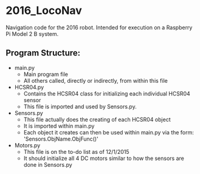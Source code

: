 # 2016_LocoNav
Navigation code for the 2016 robot.  Intended for execution on a Raspberry Pi Model 2 B system.  

## Program Structure: 
- main.py 
  - Main program file 
  - All others called, directly or indirectly, from within this file 
- HCSR04.py 
  - Contains the HCSR04 class for initializing each individual HCSR04 sensor 
  - This file is imported and used by Sensors.py. 
- Sensors.py 
  - This file actually does the creating of each HCSR04 object 
  - It is imported within main.py 
  - Each object it creates can then be used within main.py via the form: 'Sensors.ObjName.ObjFunc()' 
- Motors.py 
  - This file is on the to-do list as of 12/1/2015 
  - It should initialize all 4 DC motors similar to how the sensors are done in Sensors.py 
